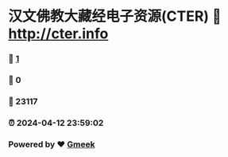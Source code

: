 # 汉文佛教大藏经电子资源(CTER) :link: http://cter.info 
### :page_facing_up: [1](http://cter.info/tag.html) 
### :speech_balloon: 0 
### :hibiscus: 23117 
### :alarm_clock: 2024-04-12 23:59:02 
### Powered by :heart: [Gmeek](https://github.com/Meekdai/Gmeek)
